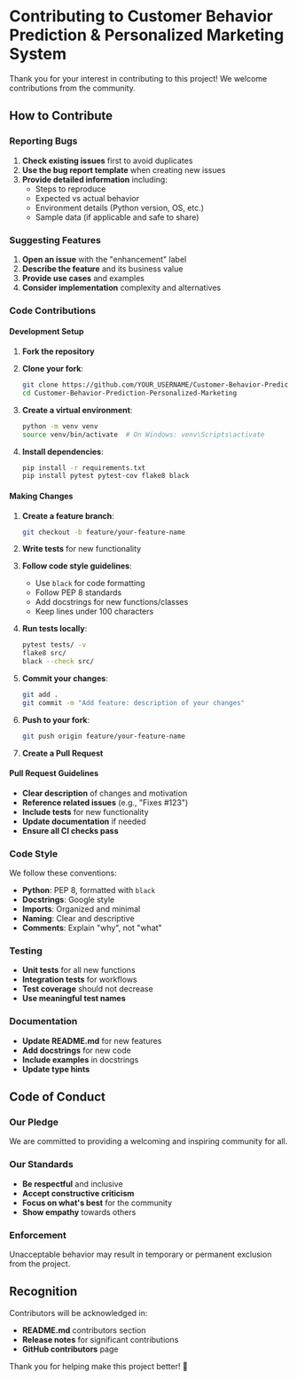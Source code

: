 # Contributing to Customer Behavior Prediction & Personalized Marketing System

Thank you for your interest in contributing to this project! We welcome contributions from the community.

## How to Contribute

### Reporting Bugs

1. **Check existing issues** first to avoid duplicates
2. **Use the bug report template** when creating new issues
3. **Provide detailed information** including:
   - Steps to reproduce
   - Expected vs actual behavior
   - Environment details (Python version, OS, etc.)
   - Sample data (if applicable and safe to share)

### Suggesting Features

1. **Open an issue** with the "enhancement" label
2. **Describe the feature** and its business value
3. **Provide use cases** and examples
4. **Consider implementation** complexity and alternatives

### Code Contributions

#### Development Setup

1. **Fork the repository**
2. **Clone your fork**:
   ```bash
   git clone https://github.com/YOUR_USERNAME/Customer-Behavior-Prediction-Personalized-Marketing.git
   cd Customer-Behavior-Prediction-Personalized-Marketing
   ```

3. **Create a virtual environment**:
   ```bash
   python -m venv venv
   source venv/bin/activate  # On Windows: venv\Scripts\activate
   ```

4. **Install dependencies**:
   ```bash
   pip install -r requirements.txt
   pip install pytest pytest-cov flake8 black
   ```

#### Making Changes

1. **Create a feature branch**:
   ```bash
   git checkout -b feature/your-feature-name
   ```

2. **Write tests** for new functionality
3. **Follow code style guidelines**:
   - Use `black` for code formatting
   - Follow PEP 8 standards
   - Add docstrings for new functions/classes
   - Keep lines under 100 characters

4. **Run tests locally**:
   ```bash
   pytest tests/ -v
   flake8 src/
   black --check src/
   ```

5. **Commit your changes**:
   ```bash
   git add .
   git commit -m "Add feature: description of your changes"
   ```

6. **Push to your fork**:
   ```bash
   git push origin feature/your-feature-name
   ```

7. **Create a Pull Request**

#### Pull Request Guidelines

- **Clear description** of changes and motivation
- **Reference related issues** (e.g., "Fixes #123")
- **Include tests** for new functionality
- **Update documentation** if needed
- **Ensure all CI checks pass**

### Code Style

We follow these conventions:

- **Python**: PEP 8, formatted with `black`
- **Docstrings**: Google style
- **Imports**: Organized and minimal
- **Naming**: Clear and descriptive
- **Comments**: Explain "why", not "what"

### Testing

- **Unit tests** for all new functions
- **Integration tests** for workflows
- **Test coverage** should not decrease
- **Use meaningful test names**

### Documentation

- **Update README.md** for new features
- **Add docstrings** for new code
- **Include examples** in docstrings
- **Update type hints**

## Code of Conduct

### Our Pledge

We are committed to providing a welcoming and inspiring community for all.

### Our Standards

- **Be respectful** and inclusive
- **Accept constructive criticism**
- **Focus on what's best** for the community
- **Show empathy** towards others

### Enforcement

Unacceptable behavior may result in temporary or permanent exclusion from the project.

## Recognition

Contributors will be acknowledged in:
- **README.md** contributors section
- **Release notes** for significant contributions
- **GitHub contributors** page

Thank you for helping make this project better! 🚀
